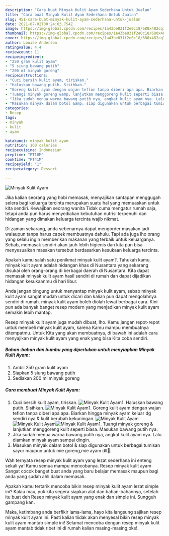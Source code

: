 ```yaml
---
description: "Cara buat Minyak Kulit Ayam Sederhana Untuk Jualan"
title: "Cara buat Minyak Kulit Ayam Sederhana Untuk Jualan"
slug: 451-cara-buat-minyak-kulit-ayam-sederhana-untuk-jualan
date: 2021-07-02T00:24:03.754Z
image: https://img-global.cpcdn.com/recipes/1a43be831f2e0c18/680x482cq70/minyak-kulit-ayam-foto-resep-utama.jpg
thumbnail: https://img-global.cpcdn.com/recipes/1a43be831f2e0c18/680x482cq70/minyak-kulit-ayam-foto-resep-utama.jpg
cover: https://img-global.cpcdn.com/recipes/1a43be831f2e0c18/680x482cq70/minyak-kulit-ayam-foto-resep-utama.jpg
author: Louise Anderson
ratingvalue: 4.4
reviewcount: 11
recipeingredient:
- "250 gram kulit ayam"
- "5 siung bawang putih"
- "200 ml minyak goreng"
recipeinstructions:
- "Cuci bersih kulit ayam, tiriskan."
- "Haluskan bawang putih. Sisihkan."
- "Goreng kulit ayam dengan wajan teflon tanpa diberi apa apa. Biarkan hingga minyak ayam keluar dg sendiri nya &amp; kulit berubah kekuningan."
- "Tuangi minyak goreng &amp; lanjutkan menggoreng kulit seperti biasa. Masukan bawang putih nya."
- "Jika sudah menua warna bawang putih nya, angkat kulit ayam nya. Lalu diamkan minyak ayam sampai dingin."
- "Masukan minyak dalam botol &amp; siap digunakan untuk berbagai tumisan sayur maupun untuk mie goreng,mie ayam dll💖."
categories:
- Resep
tags:
- minyak
- kulit
- ayam

katakunci: minyak kulit ayam 
nutrition: 160 calories
recipecuisine: Indonesian
preptime: "PT18M"
cooktime: "PT41M"
recipeyield: "1"
recipecategory: Dessert

---
```



![Minyak Kulit Ayam](https://img-global.cpcdn.com/recipes/1a43be831f2e0c18/680x482cq70/minyak-kulit-ayam-foto-resep-utama.jpg)

Jika kalian seorang yang hobi memasak, menyajikan santapan menggugah selera bagi keluarga tercinta merupakan suatu hal yang memuaskan untuk kita sendiri. Kewajiban seorang  wanita Tidak cuma mengatur rumah saja, tetapi anda pun harus menyediakan kebutuhan nutrisi terpenuhi dan hidangan yang dimakan keluarga tercinta wajib nikmat.

Di zaman  sekarang, anda sebenarnya dapat mengorder masakan jadi walaupun tanpa harus capek membuatnya dahulu. Tapi ada juga lho orang yang selalu ingin memberikan makanan yang terbaik untuk keluarganya. Sebab, memasak sendiri akan jauh lebih higienis dan kita pun bisa menyesuaikan masakan tersebut berdasarkan kesukaan keluarga tercinta. 



Apakah kamu salah satu penikmat minyak kulit ayam?. Tahukah kamu, minyak kulit ayam adalah hidangan khas di Nusantara yang sekarang disukai oleh orang-orang di berbagai daerah di Nusantara. Kita dapat memasak minyak kulit ayam hasil sendiri di rumah dan dapat dijadikan hidangan kesukaanmu di hari libur.

Anda jangan bingung untuk menyantap minyak kulit ayam, sebab minyak kulit ayam sangat mudah untuk dicari dan kalian pun dapat mengolahnya sendiri di rumah. minyak kulit ayam boleh diolah lewat berbagai cara. Kini pun ada banyak banget resep modern yang menjadikan minyak kulit ayam semakin lebih mantap.

Resep minyak kulit ayam juga mudah dibuat, lho. Kamu jangan repot-repot untuk membeli minyak kulit ayam, karena Kamu mampu membuatnya ditempatmu. Untuk Kita yang akan membuatnya, di bawah ini adalah cara menyajikan minyak kulit ayam yang enak yang bisa Kita coba sendiri.

<!--inarticleads1-->

##### Bahan-bahan dan bumbu yang diperlukan untuk menyiapkan Minyak Kulit Ayam:

1. Ambil 250 gram kulit ayam
1. Siapkan 5 siung bawang putih
1. Sediakan 200 ml minyak goreng




<!--inarticleads2-->

##### Cara membuat Minyak Kulit Ayam:

1. Cuci bersih kulit ayam, tiriskan.
<img src="https://img-global.cpcdn.com/steps/495a2b958674a314/160x128cq70/minyak-kulit-ayam-langkah-memasak-1-foto.jpg" alt="Minyak Kulit Ayam">1. Haluskan bawang putih. Sisihkan.
<img src="https://img-global.cpcdn.com/steps/73f0b9fcea94a84c/160x128cq70/minyak-kulit-ayam-langkah-memasak-2-foto.jpg" alt="Minyak Kulit Ayam">1. Goreng kulit ayam dengan wajan teflon tanpa diberi apa apa. Biarkan hingga minyak ayam keluar dg sendiri nya &amp; kulit berubah kekuningan.
<img src="https://img-global.cpcdn.com/steps/2aac59bba73d1633/160x128cq70/minyak-kulit-ayam-langkah-memasak-3-foto.jpg" alt="Minyak Kulit Ayam"><img src="https://img-global.cpcdn.com/steps/11d6caea773add91/160x128cq70/minyak-kulit-ayam-langkah-memasak-3-foto.jpg" alt="Minyak Kulit Ayam"><img src="https://img-global.cpcdn.com/steps/c95881425d87178a/160x128cq70/minyak-kulit-ayam-langkah-memasak-3-foto.jpg" alt="Minyak Kulit Ayam">1. Tuangi minyak goreng &amp; lanjutkan menggoreng kulit seperti biasa. Masukan bawang putih nya.
1. Jika sudah menua warna bawang putih nya, angkat kulit ayam nya. Lalu diamkan minyak ayam sampai dingin.
1. Masukan minyak dalam botol &amp; siap digunakan untuk berbagai tumisan sayur maupun untuk mie goreng,mie ayam dll💖.




Wah ternyata resep minyak kulit ayam yang lezat sederhana ini enteng sekali ya! Kamu semua mampu mencobanya. Resep minyak kulit ayam Sangat cocok banget buat anda yang baru belajar memasak maupun bagi anda yang sudah ahli dalam memasak.

Apakah kamu tertarik mencoba bikin resep minyak kulit ayam lezat simple ini? Kalau mau, yuk kita segera siapkan alat dan bahan-bahannya, setelah itu buat deh Resep minyak kulit ayam yang enak dan simple ini. Sungguh gampang kan. 

Maka, ketimbang anda berfikir lama-lama, hayo kita langsung sajikan resep minyak kulit ayam ini. Pasti kalian tiidak akan menyesal bikin resep minyak kulit ayam mantab simple ini! Selamat mencoba dengan resep minyak kulit ayam mantab tidak ribet ini di rumah kalian masing-masing,oke!.

